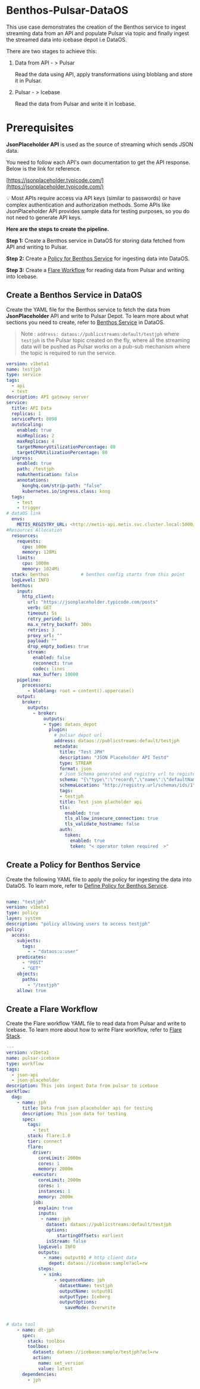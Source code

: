 # Benthos-Pulsar-DataOS

This use case demonstrates the creation of the Benthos service to ingest streaming data from an API and populate Pulsar via topic and finally ingest the streamed data into icebase depot i.e DataOS.

There are two stages to achieve this:

1. Data from API  - > Pulsar
    
    Read the data using API, apply transformations using bloblang and store it in Pulsar.
    
2. Pulsar - > Icebase 
    
    Read the data from Pulsar and write it in Icebase.
    

# Prerequisites

**JsonPlaceholder API** is used as the source of streaming which sends JSON data. 

You need to follow each API's own documentation to get the API response. Below is the link for reference.

[https://jsonplaceholder.typicode.com/](https://jsonplaceholder.typicode.com/) 

<aside>
💡 Most APIs require access via API keys (similar to passwords) or have complex authentication and authorization methods. Some APIs like JsonPlaceholder API provides sample data for testing purposes, so you do not need to generate API keys.

</aside>

**Here are the steps to create the pipeline.**

**Step 1:** Create a Benthos service in DataOS for storing data fetched from API and writing to Pulsar.

**Step 2:** Create a [Policy for Benthos Service](../Benthos.md) for ingesting data into DataOS.

**Step 3:** Create a [Flare Workflow](../Flare.md) for reading data from Pulsar and writing into Icebase.

## Create a Benthos Service in DataOS

Create the YAML file for the Benthos service to fetch the data from **JsonPlaceholder** API and write to Pulsar Depot. To learn more about what sections you need to create, refer to [Benthos Service](../Benthos.md) in DataOS. 

> Note : `address: dataos://publicstreams:default/testjph` where `testjph` is the Pulsar topic created on the fly, where all the streaming data will be pushed as Pulsar works on a pub-sub mechanism where the topic is required to run the service.
> 

```yaml
version: v1beta1 
name: testjph 
type: service 
tags: 
  - api
  - test 
description: API gateway server 
service: 
  title: API Data 
  replicas: 1 
  servicePort: 8098 
  autoScaling: 
    enabled: true 
    minReplicas: 2 
    maxReplicas: 4 
    targetMemoryUtilizationPercentage: 80 
    targetCPUUtilizationPercentage: 80 
  ingress: 
    enabled: true 
    path: /testjph 
    noAuthentication: false 
    annotations: 
      konghq.com/strip-path: "false" 
      kubernetes.io/ingress.class: kong 
  tags: 
    - test 
    - trigger 
# dataOS link
  envs: 
    METIS_REGISTRY_URL: <http://metis-api.metis.svc.cluster.local:5000/api/v2> 
#Resources Allocation   
  resources: 
    requests: 
      cpu: 100m 
      memory: 128Mi 
    limits: 
      cpu: 1000m 
      memory: 1024Mi 
  stack: benthos            # benthos config starts from this point
  logLevel: INFO 
  benthos: 
    input:
      http_client:
        url: "https://jsonplaceholder.typicode.com/posts"
        verb: GET
        timeout: 5s
        retry_period: 1s
        ma.x_retry_backoff: 300s
        retries: 3
        proxy_url: ""
        payload: ""
        drop_empty_bodies: true
        stream:
          enabled: false
          reconnect: true
          codec: lines
          max_buffer: 10000
    pipeline:
      processors:
        - bloblang: root = content().uppercase()
    output: 
      broker: 
        outputs: 
          - broker:
              outputs: 
              - type: dataos_depot 
                plugin:
                  # pulsar depot url
                  address: dataos://publicstreams:default/testjph 
                  metadata: 
                    title: "Test JPH" 
                    description: "JSON Placeholder API Testd" 
                    type: STREAM
                    format: json
                    # Json Schema generated and registry url to register schema
                    schema: "{\"type\":\"record\",\"name\":\"defaultName\",\"namespace\":\"defaultNamespace\",\"fields\": [{\"name\": \"USERID\",\"type\": \"int\"},{\"name\": \"ID\",\"type\": \"int\"},{\"name\": \"TITLE\",\"type\": \"string\"},{\"name\": \"BODY\",\"type\": \"string\"}]}"
                    schemaLocation: "http://registry.url/schemas/ids/1"   
                    tags: 
                    - testjph  
                    title: Test json placholder api
                    tls: 
                      enabled: true 
                      tls_allow_insecure_connection: true 
                      tls_validate_hostname: false 
                    auth: 
                      token: 
                        enabled: true 
                        token: "< operator token required  >"
```

## Create a Policy for Benthos Service

Create the following YAML file to apply the policy for ingesting the data into DataOS. To learn more, refer to [Define Policy for Benthos Service](../Benthos.md).

```yaml

name: "testjph"
version: v1beta1
type: policy
layer: system
description: "policy allowing users to access testjph"
policy:
  access:
    subjects:
      tags:
        - - "dataos:u:user"
    predicates:
      - "POST"
      - "GET"
    objects:
      paths:
        - "/testjph"
    allow: true
```

## Create a Flare Workflow

Create the Flare workflow YAML file to read data from Pulsar and write to Icebase. To learn more about how to write Flare workflow, refer to [Flare Stack](../Flare.md).         

```yaml
---
version: v1beta1
name: pulsar-icebase
type: workflow
tags:
  - json-api
  - json-placeholder
description: This jobs ingest Data from pulsar to icebase
workflow:
  dag:
    - name: jph
      title: Data from json placeholder api for testing
      description: This json data for testing
      spec:
        tags:
          - test    
        stack: flare:1.0  
        tier: connect
        flare:
          driver:
            coreLimit: 2000m
            cores: 1
            memory: 2000m
          executor:
            coreLimit: 2000m
            cores: 1
            instances: 1
            memory: 2000m
          job:
            explain: true
            inputs:
             - name: jph
               dataset: dataos://publicstreams:default/testjph
               options:
                   startingOffsets: earliest
               isStream: false               
            logLevel: INFO
            outputs:
              - name: output01 # http client data
                depot: dataos://icebase:sample?acl=rw
            steps:
              - sink: 
                  - sequenceName: jph
                    datasetName: testjph
                    outputName: output01
                    outputType: Iceberg
                    outputOptions:
                      saveMode: Overwrite
                      
          
# data tool
    - name: dt-jph
      spec:
        stack: toolbox
        toolbox:
          dataset: dataos://icebase:sample/testjph?acl=rw
          action:
            name: set_version
            value: latest
      dependencies:
        - jph
```

##